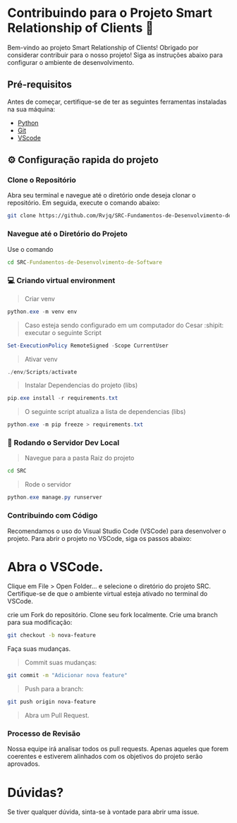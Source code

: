 # Contribuindo para o Projeto Smart Relationship of Clients 🤝

Bem-vindo ao projeto Smart Relationship of Clients! Obrigado por considerar contribuir para o nosso projeto! Siga as instruções abaixo para configurar o ambiente de desenvolvimento.

## Pré-requisitos

Antes de começar, certifique-se de ter as seguintes ferramentas instaladas na sua máquina:

- [Python](https://www.python.org/downloads/)
- [Git](https://git-scm.com/downloads)
- [VScode](https://code.visualstudio.com/download)

## ⚙️ Configuração rapida do projeto

### Clone o Repositório

Abra seu terminal e navegue até o diretório onde deseja clonar o repositório. Em seguida, execute o comando abaixo:

```bash
git clone https://github.com/Rvjq/SRC-Fundamentos-de-Desenvolvimento-de-Software.git
```

### Navegue até o Diretório do Projeto
Use o comando

```bat
cd SRC-Fundamentos-de-Desenvolvimento-de-Software
```

### 💻 Criando virtual environment

>Criar venv

```powershell
python.exe -m venv env 
```

>Caso esteja sendo configurado em um computador do Cesar :shipit: executar o seguinte Script

```powershell
Set-ExecutionPolicy RemoteSigned -Scope CurrentUser
```

>Ativar venv

```powershell
./env/Scripts/activate
```

>Instalar Dependencias do projeto (libs)

```powershell
pip.exe install -r requirements.txt
```

>O seguinte script atualiza a lista de dependencias (libs)

```powershell
python.exe -m pip freeze > requirements.txt
```

### 🏃 Rodando o Servidor Dev Local

>Navegue para a pasta Raiz do projeto

```bat
cd SRC
```

>Rode o servidor

```powershell
python.exe manage.py runserver
```

### Contribuindo com Código

Recomendamos o uso do Visual Studio Code (VSCode) para desenvolver o projeto. Para abrir o projeto no VSCode, siga os passos abaixo:

# Abra o VSCode.

Clique em File > Open Folder... e selecione o diretório do projeto SRC.
Certifique-se de que o ambiente virtual esteja ativado no terminal do VSCode.

crie um Fork do repositório.
Clone seu fork localmente.
Crie uma branch para sua modificação:

```bash
git checkout -b nova-feature
```

Faça suas mudanças.

> Commit suas mudanças:

```bash
git commit -m "Adicionar nova feature"
```

> Push para a branch:

```bash
git push origin nova-feature
```

> Abra um Pull Request.

### Processo de Revisão

Nossa equipe irá analisar todos os pull requests. Apenas aqueles que forem coerentes e estiverem alinhados com os objetivos do projeto serão aprovados.

# Dúvidas?

Se tiver qualquer dúvida, sinta-se à vontade para abrir uma issue.
